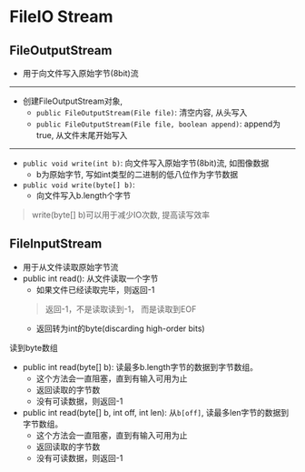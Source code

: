 # FileIO Stream

## FileOutputStream

- 用于向文件写入原始字节(8bit)流

***

- 创建FileOutputStream对象, 
  - `public FileOutputStream(File file)`: 清空内容, 从头写入
  - `public FileOutputStream(File file, boolean append)`: append为true, 从文件末尾开始写入

***

- `public void write(int b)`: 向文件写入原始字节(8bit)流, 如图像数据
  - b为原始字节, 写如int类型的二进制的低八位作为字节数据
- `public void write(byte[] b)`:
  - 向文件写入b.length个字节

> write(byte[] b)可以用于减少IO次数, 提高读写效率

## FileInputStream

- 用于从文件读取原始字节流
- public int read(): 从文件读取一个字节
  - 如果文件已经读取完毕，则返回-1
  > 返回-1，不是读取读到-1， 而是读取到EOF
  - 返回转为int的byte(discarding high-order bits)

读到byte数组

- public int read(byte[] b): 读最多b.length字节的数据到字节数组。
  - 这个方法会一直阻塞，直到有输入可用为止
  - 返回读取的字节数
  - 没有可读数据，则返回-1
- public int read(byte[] b, int off, int len): 从`b[off]`, 读最多len字节的数据到字节数组。
  - 这个方法会一直阻塞，直到有输入可用为止
  - 返回读取的字节数
  - 没有可读数据，则返回-1
